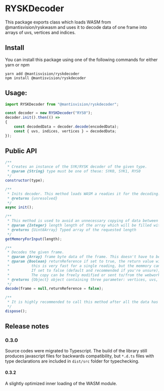 # RYSKDecoder
This package exports class which loads WASM from @mantisvision/ryskwasm and uses it to decode data of one frame into arrays of uvs, vertices and indices.

## Install
You can install this package using one of the following commands for either yarn or npm
```
yarn add @mantisvision/ryskdecoder
npm install @mantisvision/ryskdecoder
```

## Usage:
```javascript
import RYSKDecoder from "@mantisvision/ryskdecoder";

const decoder = new RYSKDecoder("RYS0");
decoder.init().then(() => 
{
	const decodedData = decoder.decode(encodedData);
	const { uvs, indices, vertices } = decodedData;
});
```

## Public API
```javascript
/**
 * Creates an instance of the SYK/RYSK decoder of the given type.
 * @param {String} type must be one of these: SYK0, SYK1, RYS0
 */
constructor(type);
```
```javascript
/**
 * Inits decoder. This method loads WASM a readies it for the decoding.
 * @returns {unresolved}
 */
async init();
```
```javascript
/**
 * This method is used to avoid an unnecessary copying of data between the downloader and the WASM.
 * @param {Integer} length length of the array which will be filled with the input data
 * @returns {Uint8Array} Typed array of the requested length
 */
getMemoryForInput(length);
```
```javascript	
/**
 * Decodes the given frame.
 * @param {Array} frame byte data of the frame. This doesn't have to be set if the method getMemoryForInput was used first and the provided input memory was filled with the data.
 * @param {Boolean} returnReference if set to true, the return value will be a direct reference to the memory of wasm -- 
 *			this is very fast for a single reading, but the memmory can overwritten by further calls of this method. 
 *			If set to false (default and recommended if you're unsure), a safe copy will be made and returned. 
 *			The copy can be freely modified or sent to/from the webworker.
 * @returns {Object} object containing three parameter: vertices, uvs, indices; each of them is a Typed array, they might share the same buffer, but have different offsets!
 */
decode(frame = null,returnReference = false);
```
```javascript	
/**
 * It is highly recommended to call this method after all the data has been decoded.
 */
dispose();
```

## Release notes

### 0.3.0
Source codes were migrated to Typescript. The build of the library still produces javascript files for backwards
compatibility, but ``*.d.ts`` files with type declarations are included in ``dist/src`` folder for typechecking.

#### 0.3.2
A slightly optimized inner loading of the WASM module.

